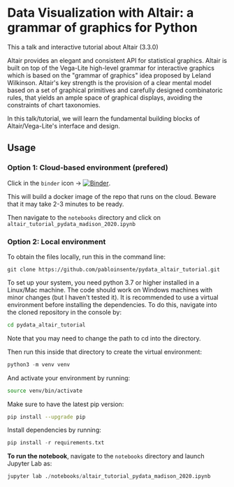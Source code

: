 # Data Visualization with Altair: a grammar of graphics for Python

This a talk and interactive tutorial about Altair (3.3.0)

Altair provides an elegant and consistent API for statistical graphics. Altair is built on top of the Vega-Lite high-level grammar for interactive graphics which is based on the "grammar of graphics" idea proposed by Leland Wilkinson. Altair's key strength is the provision of a clear mental model based on a set of graphical primitives and carefully designed combinatoric rules, that yields an ample space of graphical displays, avoiding the constraints of chart taxonomies.

In this talk/tutorial, we will learn the fundamental building blocks of Altair/Vega-Lite's interface and design.

## Usage

### Option 1: Cloud-based environment (prefered)

Click in the ```binder``` icon -> [![Binder](https://mybinder.org/badge_logo.svg)](https://mybinder.org/v2/gh/pabloinsente/pydata_altair_tutorial/078bfb1af4b01d5e4d1d89fef0904eecdfcc5778/?urlpath=lab).  

This will build a docker image of the repo that runs on the cloud. Beware that it may take 2-3 minutes to be ready.

Then navigate to the `notebooks` directory and click on `altair_tutorial_pydata_madison_2020.ipynb`

### Option 2: Local environment

To obtain the files locally, run this in the command line:

```
git clone https://github.com/pabloinsente/pydata_altair_tutorial.git
```

To set up your system, you need python 3.7 or higher installed in a Linux/Mac machine. The code should work on Windows machines with minor changes (but I haven't tested it). It is recommended to use a virtual environment before installing the dependencies. To do this, navigate into the cloned repository in the console by:

```bash
cd pydata_altair_tutorial
```

Note that you may need to change the path to cd into the directory.  

Then run this inside that directory to create the virtual environment:

```Python
python3 -m venv venv
```

And activate your environment by running:

```bash
source venv/bin/activate
```

Make sure to have the latest pip version:

```bash
pip install --upgrade pip
```

Install dependencies by running:

```Python
pip install -r requirements.txt
```

**To run the notebook**, navigate to the ```notebooks``` directory and launch Jupyter Lab as:

```Python
jupyter lab ./notebooks/altair_tutorial_pydata_madison_2020.ipynb
```
